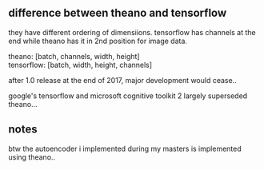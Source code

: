 difference between theano and tensorflow
-------------------------------------------

they have different ordering of dimensiions.
tensorflow has channels at the end while theano has it in 2nd position for image data.

theano: [batch, channels, width, height]  
tensorflow: [batch, width, height, channels]

after 1.0 release at the end of 2017, major development would cease..

google's tensorflow and microsoft cognitive toolkit 2 largely superseded theano...


notes
----------------------------

btw the autoencoder i implemented during my masters is implemented using theano..

